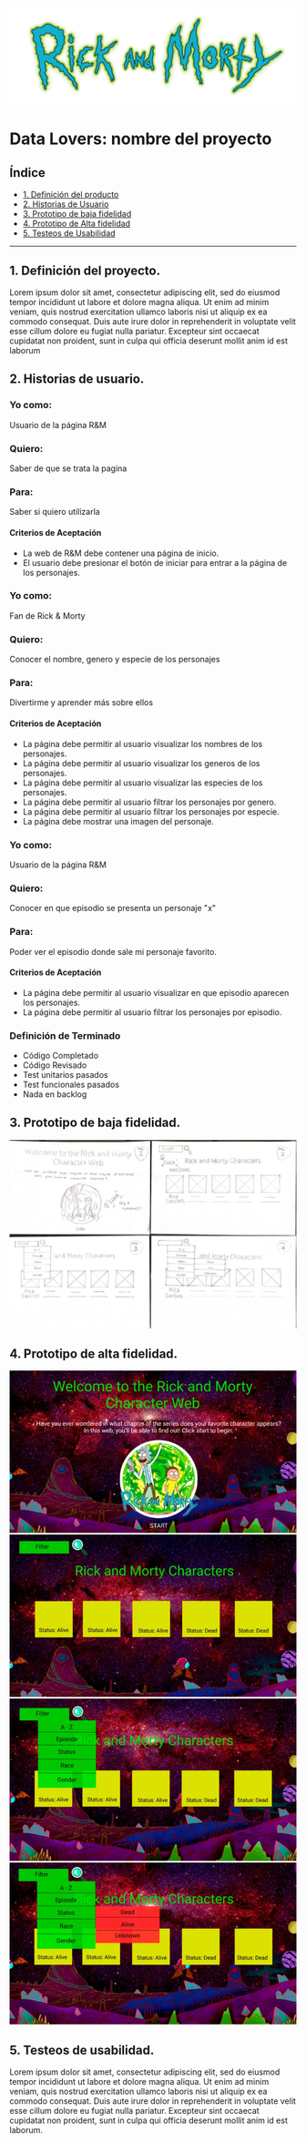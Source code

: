 ![](src/imgs/logo.png)

# Data Lovers: nombre del proyecto

## Índice
* [1. Definición del producto](#1-Definición-del-producto)
* [2. Historias de Usuario](#1-Historias-de-Usuario)
* [3. Prototipo de baja fidelidad](#3-Prototipo-de-baja-fidelidad)
* [4. Prototipo de Alta fidelidad](#4-Prototipo-de-alta-fidelidad)
* [5. Testeos de Usabilidad](#5-Testeos-de-Usabilidad)

***

## 1. Definición del proyecto.

Lorem ipsum dolor sit amet, consectetur adipiscing elit, sed do eiusmod tempor incididunt ut labore et dolore magna aliqua. Ut enim ad minim veniam, quis nostrud exercitation ullamco laboris nisi ut aliquip ex ea commodo consequat. Duis aute irure dolor in reprehenderit in voluptate velit esse cillum dolore eu fugiat nulla pariatur. Excepteur sint occaecat cupidatat non proident, sunt in culpa qui officia deserunt mollit anim id est laborum



## 2. Historias de usuario.

### Yo como: 
Usuario de la página R&M
### Quiero:
Saber de que se trata la pagina
### Para:
Saber si quiero utilizarla
#### Criterios de Aceptación
- La web de R&M debe contener una página de inicio.
- El usuario debe presionar el botón de iniciar para entrar a la página de los personajes.



### Yo como:
Fan de Rick & Morty
### Quiero:
Conocer el nombre, genero y especie de los personajes
### Para:
Divertirme y aprender más sobre ellos

#### Criterios de Aceptación
- La página debe permitir al usuario visualizar los nombres de los personajes.
- La página debe permitir al usuario visualizar los generos de los personajes.
- La página debe permitir al usuario visualizar las especies de los personajes.
- La página debe permitir al usuario filtrar los personajes por genero.
- La página debe permitir al usuario filtrar los personajes por especie.
- La página debe mostrar una imagen del personaje.



### Yo como:
Usuario de la página R&M
### Quiero:
Conocer en que episodio se presenta un personaje "x"
### Para:
Poder ver el episodio donde sale mi personaje favorito.

#### Criterios de Aceptación
- La página debe permitir al usuario visualizar en que episodio aparecen los personajes.
- La página debe permitir al usuario filtrar los personajes por episodio.


### Definición de Terminado
- Código Completado
- Código Revisado
- Test unitarios pasados
- Test funcionales pasados
- Nada en backlog


## 3. Prototipo de baja fidelidad.

![](src/imgs/prototipoBF.jpeg)


## 4. Prototipo de alta fidelidad.

![](src/imgs/prototipoAF4.jpeg)
![](src/imgs/prototipoAF3.jpeg)
![](src/imgs/prototipoAF2.jpeg)
![](src/imgs/prototipoAF1.jpeg)




## 5. Testeos de usabilidad.

Lorem ipsum dolor sit amet, consectetur adipiscing elit, sed do eiusmod tempor incididunt ut labore et dolore magna aliqua. Ut enim ad minim veniam, quis nostrud exercitation ullamco laboris nisi ut aliquip ex ea commodo consequat. Duis aute irure dolor in reprehenderit in voluptate velit esse cillum dolore eu fugiat nulla pariatur. Excepteur sint occaecat cupidatat non proident, sunt in culpa qui officia deserunt mollit anim id est laborum.




